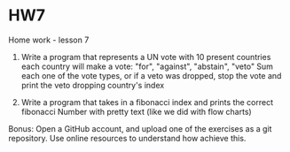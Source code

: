 # HW7
Home work - lesson 7

1. Write a program that represents a UN vote with 10 present countries
each country will make a vote: "for", "against", "abstain", "veto"
Sum each one of the vote types, or if a veto was dropped, stop the vote and
print the veto dropping country's index

2. Write a program that takes in a fibonacci index and prints the correct fibonacci
Number with pretty text (like we did with flow charts)


Bonus: Open a GitHub account, and upload one of the exercises as a git repository.
Use online resources to understand how achieve this.
